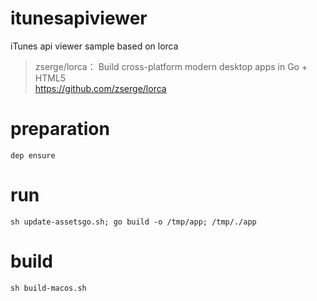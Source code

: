 # itunesapiviewer

iTunes api viewer sample based on lorca

> zserge/lorca： Build cross-platform modern desktop apps in Go + HTML5  
> https://github.com/zserge/lorca

# preparation

```
dep ensure
```

# run

```
sh update-assetsgo.sh; go build -o /tmp/app; /tmp/./app
```

# build

```
sh build-macos.sh
```

